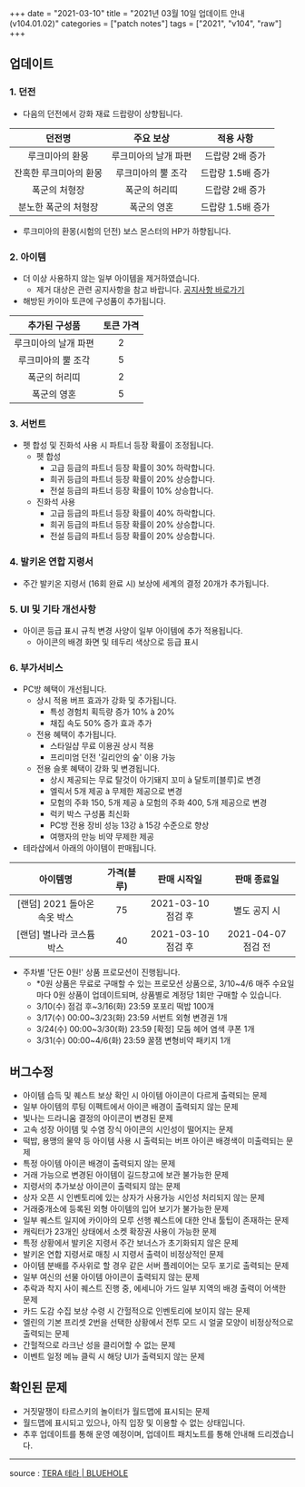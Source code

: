 +++
date = "2021-03-10"
title = "2021년 03월 10일 업데이트 안내 (v104.01.02)"
categories = ["patch notes"]
tags = ["2021", "v104", "raw"]
+++

## 업데이트

### 1. 던전
- 다음의 던전에서 강화 재료 드랍량이 상향됩니다.

| 던전명 | 주요 보상 | 적용 사항 |
| :-: | :-: | :-: |
| 루크미아의 환몽 | 루크미아의 날개 파편 | 드랍량 2배 증가 |
| 잔혹한 루크미아의 환몽 | 루크미아의 뿔 조각 | 드랍량 1.5배 증가 |
| 폭군의 처형장 | 폭군의 허리띠 | 드랍량 2배 증가 |
| 분노한 폭군의 처형장 | 폭군의 영혼 | 드랍량 1.5배 증가 |

- 루크미아의 환몽(시험의 던전) 보스 몬스터의 HP가 하향됩니다.

### 2. 아이템
- 더 이상 사용하지 않는 일부 아이템을 제거하였습니다.
  - 제거 대상은 관련 공지사항을 참고 바랍니다. [공지사항 바로가기](https://playtera.co.kr/news/notice/173)
- 해방된 카이아 토큰에 구성품이 추가됩니다.

| 추가된 구성품 | 토큰 가격 |
| :-: | :-: |
| 루크미아의 날개 파편 | 2 |
| 루크미아의 뿔 조각 | 5 |
| 폭군의 허리띠 | 2 |
| 폭군의 영혼 | 5 |

### 3. 서번트
- 펫 합성 및 진화석 사용 시 파트너 등장 확률이 조정됩니다.
  - 펫 합성
    - 고급 등급의 파트너 등장 확률이 30% 하락합니다.
    - 희귀 등급의 파트너 등장 확률이 20% 상승합니다.
    - 전설 등급의 파트너 등장 확률이 10% 상승합니다.
  - 진화석 사용
    - 고급 등급의 파트너 등장 확률이 40% 하락합니다.
    - 희귀 등급의 파트너 등장 확률이 20% 상승합니다.
    - 전설 등급의 파트너 등장 확률이 20% 상승합니다.

### 4. 발키온 연합 지령서
- 주간 발키온 지령서 (16회 완료 시) 보상에 세계의 결정 20개가 추가됩니다.

### 5. UI 및 기타 개선사항
- 아이콘 등급 표시 규칙 변경 사양이 일부 아이템에 추가 적용됩니다.
  - 아이콘의 배경 화면 및 테두리 색상으로 등급 표시

### 6. 부가서비스
- PC방 혜택이 개선됩니다.
  - 상시 적용 버프 효과가 강화 및 추가됩니다.
    - 특성 경험치 획득량 증가 10% à 20%
    - 채집 속도 50% 증가 효과 추가
  - 전용 혜택이 추가됩니다.
    - 스타일샵 무료 이용권 상시 적용
    - 프리미엄 던전 '길리안의 숲' 이용 가능
  - 전용 슬롯 혜택이 강화 및 변경됩니다.
    - 상시 제공되는 무료 탈것이 아기돼지 꼬미 à 달토끼[블루]로 변경
    - 엘릭서 5개 제공 à 무제한 제공으로 변경
    - 모험의 주화 150, 5개 제공 à 모험의 주화 400, 5개 제공으로 변경
    - 럭키 박스 구성품 최신화
    - PC방 전용 장비 성능 13강 à 15강 수준으로 향상
    - 여행자의 만능 비약 무제한 제공
- 테라샵에서 아래의 아이템이 판매됩니다.

| 아이템명 | 가격(블루) | 판매 시작일 | 판매 종료일 |
| :-: | :-: | :-: | :-: |
| [랜덤] 2021 돌아온 속옷 박스 | 75 | 2021-03-10 점검 후 | 별도 공지 시 |
| [랜덤] 별나라 코스튬 박스 | 40 | 2021-03-10 점검 후 | 2021-04-07 점검 전 |

- 주차별 '단돈 0원!' 상품 프로모션이 진행됩니다.
  - *0원 상품은 무료로 구매할 수 있는 프로모션 상품으로, 3/10~4/6 매주 수요일마다 0원 상품이 업데이트되며, 상품별로 계정당 1회만 구매할 수 있습니다.
  - 3/10(수) 점검 후~3/16(화) 23:59 포포리 떡밥 100개
  - 3/17(수) 00:00~3/23(화) 23:59 서번트 외형 변경권 1개
  - 3/24(수) 00:00~3/30(화) 23:59 [확정] 모둠 헤어 염색 쿠폰 1개
  - 3/31(수) 00:00~4/6(화) 23:59 꿀잼 변형비약 패키지 1개

## 버그수정

- 아이템 습득 및 퀘스트 보상 확인 시 아이템 아이콘이 다르게 출력되는 문제
- 일부 아이템의 루팅 이펙트에서 아이콘 배경이 출력되지 않는 문제
- 빛나는 드라니움 결정의 아이콘이 변경된 문제
- 고속 성장 아이템 및 수염 장식 아이콘의 시인성이 떨어지는 문제
- 떡밥, 용맹의 물약 등 아이템 사용 시 출력되는 버프 아이콘 배경색이 미출력되는 문제
- 특정 아이템 아이콘 배경이 출력되지 않는 문제
- 거래 가능으로 변경된 아이템이 길드창고에 보관 불가능한 문제
- 지령서의 추가보상 아이콘이 출력되지 않는 문제
- 상자 오픈 시 인벤토리에 있는 상자가 사용가능 시인성 처리되지 않는 문제
- 거래중개소에 등록된 외형 아이템의 입어 보기가 불가능한 문제
- 일부 퀘스트 일지에 카이아의 모루 선행 퀘스트에 대한 안내 툴팁이 존재하는 문제
- 캐릭터가 23개인 상태에서 소켓 확장권 사용이 가능한 문제
- 특정 상황에서 발키온 지령서 주간 보너스가 초기화되지 않은 문제
- 발키온 연합 지령서로 매칭 시 지령서 출력이 비정상적인 문제
- 아이템 분배를 주사위로 할 경우 같은 서버 플레이어는 모두 포기로 출력되는 문제
- 일부 여신의 선물 아이템 아이콘이 출력되지 않는 문제
- 추락과 착지 사이 퀘스트 진행 중, 에세니아 가드 일부 지역의 배경 출력이 어색한 문제
- 카드 도감 수집 보상 수령 시 간헐적으로 인벤토리에 보이지 않는 문제
- 엘린의 기본 프리셋 2번을 선택한 상황에서 전투 모드 시 얼굴 모양이 비정상적으로 출력되는 문제
- 간헐적으로 라크난 성을 클리어할 수 없는 문제
- 이벤트 일정 메뉴 클릭 시 해당 UI가 출력되지 않는 문제
 
## 확인된 문제

- 거짓말쟁이 타르스키의 놀이터가 월드맵에 표시되는 문제
- 월드맵에 표시되고 있으나, 아직 입장 및 이용할 수 없는 상태입니다.
- 추후 업데이트를 통해 운영 예정이며, 업데이트 패치노트를 통해 안내해 드리겠습니다.

----

source : [TERA 테라 | BLUEHOLE](https://playtera.co.kr/news/updates/179)
